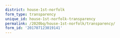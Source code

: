 ```yaml
---
district: house-1st-norfolk
form_type: transparency
unique_id: house-1st-norfolk-transparency
permalink: /2020bq/house-1st-norfolk/transparency/
form_id: '201707123019141'
---
```

